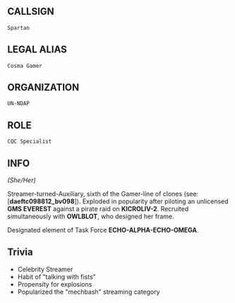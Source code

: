## CALLSIGN

	Spartan

## LEGAL ALIAS

	Cosma Gamer

## ORGANIZATION

	UN-NDAP

## ROLE

	CQC Specialist

## INFO

*(She/Her)*

Streamer-turned-Auxiliary, sixth of the Gamer-line of clones (see: [**daeftc098812_bv098**]).  Exploded in popularity after piloting an unlicensed **GMS EVEREST** against a pirate raid on **KICROLIV-2**.  Recruited simultaneously with **OWLBLOT**, who designed her frame.

Designated element of Task Force **ECHO-ALPHA-ECHO-OMEGA**.

## Trivia

- Celebrity Streamer
- Habit of "talking with fists"
- Propensity for explosions
- Popularized the "mechbash" streaming category